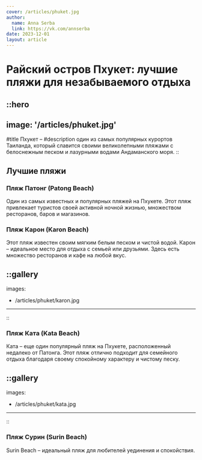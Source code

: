 ```yaml
---
cover: /articles/phuket.jpg
author:
  name: Anna Serba
  link: https://vk.com/annserba
date: 2023-12-01
layout: article
---
```


# Райский остров Пхукет: лучшие пляжи для незабываемого отдыха

::hero
---
image: '/articles/phuket.jpg'
---
#title
Пхукет –
#description
один из самых популярных курортов Таиланда, который славится своими великолепными пляжами с белоснежным песком и лазурными водами Андаманского моря.
::
 
## Лучшие пляжи

### Пляж Патонг (Patong Beach)

Один из самых известных и популярных пляжей на Пхукете. Этот пляж привлекает туристов своей активной ночной жизнью, множеством ресторанов, баров и магазинов.

### Пляж Карон (Karon Beach)

Этот пляж известен своим мягким белым песком и чистой водой. Карон – идеальное место для отдыха с семьей или друзьями. Здесь есть множество ресторанов и кафе на любой вкус.

::gallery
---
images:
  - /articles/phuket/karon.jpg
---
::

### Пляж Ката (Kata Beach)

Ката – еще один популярный пляж на Пхукете, расположенный недалеко от Патонга. Этот пляж отлично подходит для семейного отдыха благодаря своему спокойному характеру и чистому песку.

::gallery
---
images:
  - /articles/phuket/kata.jpg
---
::

### Пляж Сурин (Surin Beach)

Surin Beach – идеальный пляж для любителей уединения и спокойствия.

